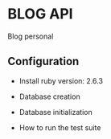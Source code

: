 # BLOG API

Blog personal

## Configuration

- Install ruby version: 2.6.3

- Database creation

- Database initialization

- How to run the test suite
